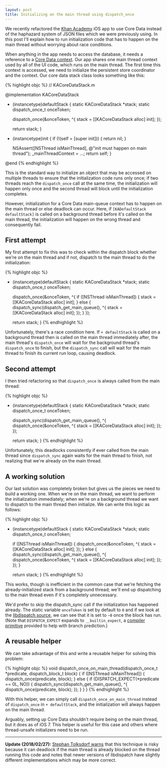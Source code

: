 ```yaml
---
layout: post
title: Initializing on the main thread using dispatch_once
---
```


We recently refactored the [Khan Academy](http://www.khanacademy.org/) iOS app to use Core Data instead of the haphazard system of JSON files which we were previously using. In this post I'll explain how to run initialization code that has to happen on the main thread without worrying about race conditions.

When anything in the app needs to access the database, it needs a reference to a [Core Data context][context]. Our app shares one main thread context used by all of the UI code, which runs on the main thread. The first time this context is accessed, we need to initialize the persistent store coordinator and the context. Our core data stack class looks something like this:

[context]: https://developer.apple.com/library/mac/documentation/Cocoa/Reference/CoreDataFramework/Classes/NSManagedObjectContext_Class/NSManagedObjectContext.html

{% highlight objc %}
// KACoreDataStack.m

@implementation KACoreDataStack

+ (instancetype)defaultStack {
  static KACoreDataStack *stack;
  static dispatch_once_t onceToken;

  dispatch_once(&onceToken, ^{
    stack = [[KACoreDataStack alloc] init];
  });

  return stack;
}

- (instancetype)init {
  if (!(self = [super init])) {
    return nil;
  }

  NSAssert([NSThread isMainThread], @"init must happen on main thread");
  _mainThreadContext = ...;
  return self;
}

@end
{% endhighlight %}

This is the standard way to initialize an object that may be accessed on multiple threads to ensure that the initialization code runs only once; if two threads reach the `dispatch_once` call at the same time, the initialization will happen only once and the second thread will block until the initialization completes.

However, initialization for a Core Data main-queue context has to happen on the main thread or else deadlock can occur. Here, if `[KADefaultStack defaultStack]` is called on a background thread before it's called on the main thread, the initialization will happen on the wrong thread and consequently fail.

## First attempt

My first attempt to fix this was to check within the dispatch block whether we're on the main thread and if not, dispatch to the main thread to do the initialization:

{% highlight objc %}
+ (instancetype)defaultStack {
  static KACoreDataStack *stack;
  static dispatch_once_t onceToken;

  dispatch_once(&onceToken, ^{
    if ([NSThread isMainThread]) {
      stack = [[KACoreDataStack alloc] init];
    } else {
      dispatch_sync(dispatch_get_main_queue(), ^{
        stack = [[KACoreDataStack alloc] init];
      });
    }
  });

  return stack;
}
{% endhighlight %}

Unfortunately, there's a race condition here. If `+ defaultStack` is called on a background thread then is called on the main thread immediately after, the main thread's `dispatch_once` will wait for the background thread's `dispatch_once` to finish, but the `dispatch_sync` call will wait for the main thread to finish its current run loop, causing deadlock.

## Second attempt

I then tried refactoring so that `dispatch_once` is always called from the main thread:

{% highlight objc %}
+ (instancetype)defaultStack {
  static KACoreDataStack *stack;
  static dispatch_once_t onceToken;

  dispatch_sync(dispatch_get_main_queue(), ^{
    dispatch_once(&onceToken, ^{
      stack = [[KACoreDataStack alloc] init];
    });
  });

  return stack;
}
{% endhighlight %}

Unfortunately, this deadlocks consistently if ever called from the main thread since `dispatch_sync` again waits for the main thread to finish, not realizing that we're already on the main thread.

## A working solution

Our last solution was completely broken but gives us the pieces we need to build a working one. When we're on the main thread, we want to perform the initialization immediately; when we're on a background thread we want to dispatch to the main thread then initialize. We can write this logic as follows:

{% highlight objc %}
+ (instancetype)defaultStack {
  static KACoreDataStack *stack;
  static dispatch_once_t onceToken;

  if ([NSThread isMainThread]) {
    dispatch_once(&onceToken, ^{
      stack = [[KACoreDataStack alloc] init];
    });
  } else {
    dispatch_sync(dispatch_get_main_queue(), ^{
      dispatch_once(&onceToken, ^{
        stack = [[KACoreDataStack alloc] init];
      });
    });
  }

  return stack;
}
{% endhighlight %}

This works, though is inefficient in the common case that we're fetching the already-initialized stack from a background thread; we'll end up dispatching to the main thread even if it's completely unnecessary.

We'd prefer to skip the dispatch_sync call if the initialization has happened already. The static variable `onceToken` is set by default to `0` and if we look at the [libdispatch source](http://www.opensource.apple.com/source/libdispatch/libdispatch-339.1.9/dispatch/once.h), we can see that it is set to `~0` once the block has run. (Note that `DISPATCH_EXPECT` expands to `__builtin_expect`, a [compiler primitive](http://llvm.org/docs/BranchWeightMetadata.html#builtin-expect) provided to help with branch prediction.)

## A reusable helper

We can take advantage of this and write a reusable helper for solving this problem:

{% highlight objc %}
void dispatch_once_on_main_thread(dispatch_once_t *predicate,
                                  dispatch_block_t block) {
  if ([NSThread isMainThread]) {
    dispatch_once(predicate, block);
  } else {
    if (DISPATCH_EXPECT(*predicate == 0L, NO)) {
      dispatch_sync(dispatch_get_main_queue(), ^{
        dispatch_once(predicate, block);
      });
    }
  }
}
{% endhighlight %}

With this helper, we can simply call `dispatch_once_on_main_thread` instead of `dispatch_once` in `+ defaultStack`, and the initialization will always happen on the main thread.

Arguably, setting up Core Data shouldn't require being on the main thread, but it does as of iOS 7. This helper is useful for this case and others where thread-unsafe initializers need to be run.

---

**Update (2018/02/27):** [Stephan Tolksdorf warns](https://github.com/facebook/react-native/issues/18096) that this technique is risky because it can deadlock if the main thread is already blocked on the thread running this code and notes that newer versions of libdispatch have slightly different implementations which may be more correct.
